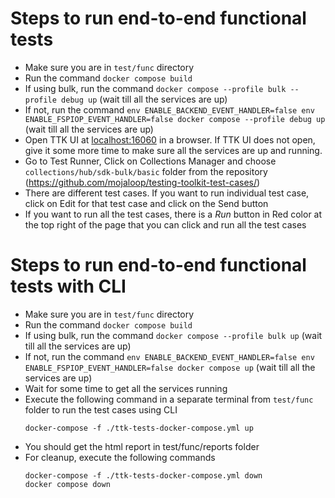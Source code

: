 # Steps to run end-to-end functional tests

- Make sure you are in `test/func` directory
- Run the command `docker compose build`
- If using bulk, run the command `docker compose --profile bulk --profile debug up` (wait till all the services are up)
- If not, run the command `env ENABLE_BACKEND_EVENT_HANDLER=false env ENABLE_FSPIOP_EVENT_HANDLER=false docker compose --profile debug up` (wait till all the services are up)
- Open TTK UI at [localhost:16060](http://localhost:16060) in a browser. If TTK UI does not open, give it some more time to make sure all the services are up and running.
- Go to Test Runner, Click on Collections Manager and choose `collections/hub/sdk-bulk/basic` folder from the repository (https://github.com/mojaloop/testing-toolkit-test-cases/)
- There are different test cases. If you want to run individual test case, click on Edit for that test case and click on the Send button
- If you want to run all the test cases, there is a *Run* button in Red color at the top right of the page that you can click and run all the test cases

# Steps to run end-to-end functional tests with CLI
- Make sure you are in `test/func` directory
- Run the command `docker compose build`
- If using bulk, run the command `docker compose --profile bulk up` (wait till all the services are up)
- If not, run the command `env ENABLE_BACKEND_EVENT_HANDLER=false env ENABLE_FSPIOP_EVENT_HANDLER=false docker compose up` (wait till all the services are up)
- Wait for some time to get all the services running
- Execute the following command in a separate terminal from `test/func` folder to run the test cases using CLI
    ```
    docker-compose -f ./ttk-tests-docker-compose.yml up
    ```
- You should get the html report in test/func/reports folder
- For cleanup, execute the following commands
    ```
    docker-compose -f ./ttk-tests-docker-compose.yml down
    docker compose down
    ```
